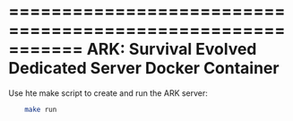 ===========================================================
ARK: Survival Evolved Dedicated Server Docker Container
===========================================================

Use hte make script to create and run the ARK server:

```bash
	make run
```